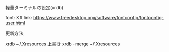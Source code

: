 軽量ターミナルの設定(xrdb)

font: Xft
link: https://www.freedesktop.org/software/fontconfig/fontconfig-user.html

更新方法

xrdb ~/.Xresources
上書き
xrdb -merge ~/.Xresources

